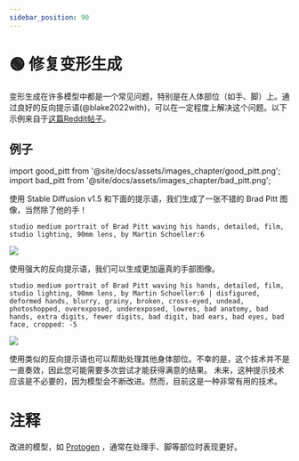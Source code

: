 ```yaml
---
sidebar_position: 90
---
```

# 🟢 修复变形生成

变形生成在许多模型中都是一个常见问题，特别是在人体部位（如手、脚）上。通过良好的反向提示语(@blake2022with)，可以在一定程度上解决这个问题。以下示例来自于[这篇Reddit帖子](https://www.reddit.com/r/StableDiffusion/comments/z7salo/with_the_right_prompt_stable_diffusion_20_can_do/)。

## 例子

import good_pitt from '@site/docs/assets/images_chapter/good_pitt.png';
import bad_pitt from '@site/docs/assets/images_chapter/bad_pitt.png';

使用 Stable Diffusion v1.5 和下面的提示语，我们生成了一张不错的 Brad Pitt 图像，当然除了他的手！

`studio medium portrait of Brad Pitt waving his hands, detailed, film, studio lighting, 90mm lens, by Martin Schoeller:6`

<div style={{textAlign: 'center'}}>
  <img src={bad_pitt} style={{width: "250px"}} />
</div>

使用强大的反向提示语，我们可以生成更加逼真的手部图像。

`studio medium portrait of Brad Pitt waving his hands, detailed, film, studio lighting, 90mm lens, by Martin Schoeller:6 | disfigured, deformed hands, blurry, grainy, broken, cross-eyed, undead, photoshopped, overexposed, underexposed, lowres, bad anatomy, bad hands, extra digits, fewer digits, bad digit, bad ears, bad eyes, bad face, cropped: -5`
<div style={{textAlign: 'center'}}>
  <img src={good_pitt} style={{width: "250px"}} />
</div>

使用类似的反向提示语也可以帮助处理其他身体部位。不幸的是，这个技术并不是一直奏效，因此您可能需要多次尝试才能获得满意的结果。 未来，这种提示技术应该是不必要的，因为模型会不断改进。然而，目前这是一种非常有用的技术。

# 注释

改进的模型，如 [Protogen](https://civitai.com/models/3666/protogen-x34-official-release)  ，通常在处理手、脚等部位时表现更好。
